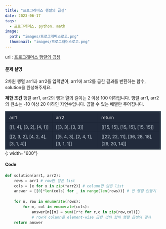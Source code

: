 ```yaml
---
title: "프로그래머스 행렬의 곱셈"
date: 2023-06-17
tags:
  - 프로그래머스, python, math
image:
  path: "images/프로그래머스로고.png"
  thumbnail: "images/프로그래머스로고.png"
---
```


url : [프로그래머스 행렬의 곱셈](https://school.programmers.co.kr/learn/courses/30/lessons/12949)
#### 문제 설명
2차원 행렬 arr1과 arr2를 입력받아, arr1에 arr2를 곱한 결과를 반환하는 함수, solution을 완성해주세요.

**제한 조건**
행렬 arr1, arr2의 행과 열의 길이는 2 이상 100 이하입니다.
행렬 arr1, arr2의 원소는 -10 이상 20 이하인 자연수입니다.
곱할 수 있는 배열만 주어집니다.

![](/images/2023-06-16-21-03-52.png){: width="600"}

#### Code
```python
def solution(arr1, arr2):
    rows = arr1 # row만 담은 list
    cols = [x for x in zip(*arr2)] # column만 담은 list
    answer = [[0]*len(cols) for _ in range(len(rows))] # 빈 행렬 만들기
    
    for n, row in enumerate(rows):
        for m, col in enumerate(cols):
            answer[n][m] = sum([r*c for r,c in zip(row,col)])
            # row와 column을 element-wise 곱한 것의 합이 행렬 곱셈의 결과
    return answer

```